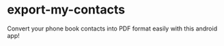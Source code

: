 # export-my-contacts
Convert your phone book contacts into PDF format easily with this android app!
